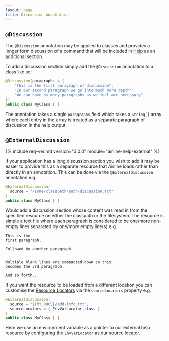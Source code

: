 ```yaml
---
layout: page
title: Discussion Annotation
---
```


## `@Discussion`

The `@Discussion` annotation may be applied to classes and provides a longer form discussion of a command that will be
included in [Help](../help/) as an additional section.

To add a discussion section simply add the `@Discussion` annotation to a class like so:

```java
@Discussion(paragraphs = {
	"This is the first paragraph of discussion",
	"In our second paragraph we go into much more depth",
	"We can have as many paragraphs as we feel are necessary"
})
public class MyClass { }
```

The annotation takes a single `paragraphs` field which takes a `String[]` array where each entry in the array is treated
as a separate paragraph of discussion in the help output.

## `@ExternalDiscussion`

{% include req-ver.md version="3.0.0" module="airline-help-external" %}

If your application has a long discussion section you wish to add it may be easier to provide this as a separate
resource that Airline loads rather than directly in an annotation.  This can be done via the `@ExternalDiscussion`
annotation e.g.

```java
@ExternalDiscussion(
  source = "/some/classpath/path/discussion.txt"
)
public class MyClass { }
```

Would add a discussion section whose content was read in from the specified resource on either the classpath or the
filesystem.  The resource is simple a text file where each paragraph is considered to be one/more non-empty lines
separated by one/more empty line(s) e.g.

```
This is the 
first paragraph.

Followed by another paragraph.


Multiple blank lines are compacted down so this
becomes the 3rd paragraph.

And so forth...
```

If you want the resource to be loaded from a different location you can customise the [Resource
Locators](../practise/resource-locators.html) via the `sourceLocators` property e.g.

```java
@ExternalDiscussion(
  source = "${MY_DOCS}/add-info.txt",
  sourceLocators = { EnvVarLocator.class }
)
public class MyClass { }
```
Here we use an environment variable as a pointer to our external help resource by configuring the `EnvVarLocator` as our
source locator.